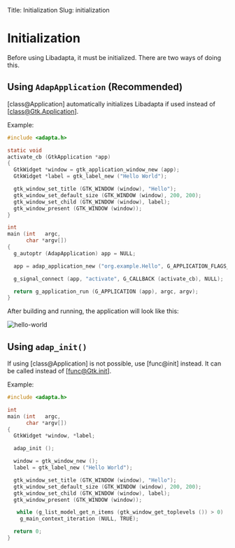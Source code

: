 Title: Initialization
Slug: initialization

# Initialization

Before using Libadapta, it must be initialized. There are two ways of doing
this.

## Using `AdapApplication` (Recommended)

[class@Application] automatically initializes Libadapta if used instead of
[class@Gtk.Application].

Example:

```c
#include <adapta.h>

static void
activate_cb (GtkApplication *app)
{
  GtkWidget *window = gtk_application_window_new (app);
  GtkWidget *label = gtk_label_new ("Hello World");

  gtk_window_set_title (GTK_WINDOW (window), "Hello");
  gtk_window_set_default_size (GTK_WINDOW (window), 200, 200);
  gtk_window_set_child (GTK_WINDOW (window), label);
  gtk_window_present (GTK_WINDOW (window));
}

int
main (int   argc,
      char *argv[])
{
  g_autoptr (AdapApplication) app = NULL;

  app = adap_application_new ("org.example.Hello", G_APPLICATION_FLAGS_NONE);

  g_signal_connect (app, "activate", G_CALLBACK (activate_cb), NULL);

  return g_application_run (G_APPLICATION (app), argc, argv);
}
```

After building and running, the application will look like this:

<picture>
  <source srcset="hello-world-dark.png" media="(prefers-color-scheme: dark)">
  <img src="hello-world.png" alt="hello-world">
</picture>

## Using `adap_init()`

If using [class@Application] is not possible, use [func@init] instead. It can be
called instead of [func@Gtk.init].

Example:

```c
#include <adapta.h>

int
main (int   argc,
      char *argv[])
{
  GtkWidget *window, *label;

  adap_init ();

  window = gtk_window_new ();
  label = gtk_label_new ("Hello World");

  gtk_window_set_title (GTK_WINDOW (window), "Hello");
  gtk_window_set_default_size (GTK_WINDOW (window), 200, 200);
  gtk_window_set_child (GTK_WINDOW (window), label);
  gtk_window_present (GTK_WINDOW (window));

   while (g_list_model_get_n_items (gtk_window_get_toplevels ()) > 0)
    g_main_context_iteration (NULL, TRUE);

  return 0;
}
```
